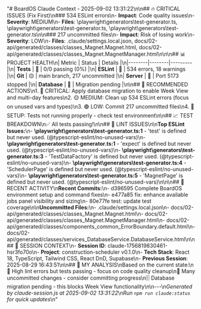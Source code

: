 "# BoardOS Claude Context - 2025-09-02 13:31:22\n\n## 🔥 CRITICAL ISSUES (Fix First)\n### 534 ESLint errors\n- **Impact**: Code quality issues\n- **Severity**: MEDIUM\n- **Files**: \\playwright\\generators\\test-generator.ts, \\playwright\\generators\\test-generator.ts, \\playwright\\generators\\test-generator.ts\n\n### 217 uncommitted files\n- **Impact**: Risk of losing work\n- **Severity**: LOW\n- **Files**: .claude/settings.local.json, docs/02-api/generated/classes/classes_Magnet.Magnet.html, docs/02-api/generated/classes/classes_Magnet.MagnetManager.html\n\n\n## 📊 PROJECT HEALTH\n| Metric | Status | Details |\n|--------|--------|---------|\n| **Tests** | 🔴 | 0/0 passing (0%) |\n| **ESLint** | 🔴 | 534 errors, 18 warnings |\n| **Git** | 🟡 | main branch, 217 uncommitted |\n| **Server** | 🔴 | Port 5173 stopped |\n| **Database** | 🔴 | Migration pending |\n\n## 🎯 RECOMMENDED ACTIONS\n1. 🔴 CRITICAL: Apply database migration to enable Week View and multi-day features\n2. 🟡 MEDIUM: Clean up 534 ESLint errors (focus on unused vars and types)\n3. 🟢 LOW: Commit 217 uncommitted files\n4. 🔧 SETUP: Tests not running properly - check test environment\n\n## 📈 TEST BREAKDOWN\n✅ All tests passing!\n\n## 🔧 LINT ISSUES\n\n**Top ESLint Issues:**\n- **\\playwright\\generators\\test-generator.ts:1** - 'test' is defined but never used. (@typescript-eslint/no-unused-vars)\n- **\\playwright\\generators\\test-generator.ts:1** - 'expect' is defined but never used. (@typescript-eslint/no-unused-vars)\n- **\\playwright\\generators\\test-generator.ts:3** - 'TestDataFactory' is defined but never used. (@typescript-eslint/no-unused-vars)\n- **\\playwright\\generators\\test-generator.ts:4** - 'SchedulerPage' is defined but never used. (@typescript-eslint/no-unused-vars)\n- **\\playwright\\generators\\test-generator.ts:5** - 'MagnetPage' is defined but never used. (@typescript-eslint/no-unused-vars)\n\n\n## 🔄 RECENT ACTIVITY\n**Recent Commits:**\n- d396595 Complete BoardOS environment setup and command fixes\n- e477a85 fix: enhance available jobs panel visibility and sizing\n- 80e77fe test: update test coverage\n\n**Uncommitted Files:**\n- .claude/settings.local.json\n- docs/02-api/generated/classes/classes_Magnet.Magnet.html\n- docs/02-api/generated/classes/classes_Magnet.MagnetManager.html\n- docs/02-api/generated/classes/components_common_ErrorBoundary.default.html\n- docs/02-api/generated/classes/services_DatabaseService.DatabaseService.html\n\n## 💾 SESSION CONTEXT\n- **Session ID**: claude-1756819830461-hsr3fo70o\n- **Project**: construction-scheduler v0.1.0\n- **Tech Stack**: React 18, TypeScript, Tailwind CSS, React DnD, Supabase\n- **Previous Session**: 2025-08-29 16:43:51\n\n## 🧠 MY ANALYSIS\nBased on the current state:\n🔧 High lint errors but tests passing - focus on code quality cleanup\n💾 Many uncommitted changes - consider committing progress\n🗄️  Database migration pending - this blocks Week View functionality\n\n---\n*Generated by claude-session.js at 2025-09-02 13:31:22*\n*Run `npm run claude:status` for quick updates*\n"